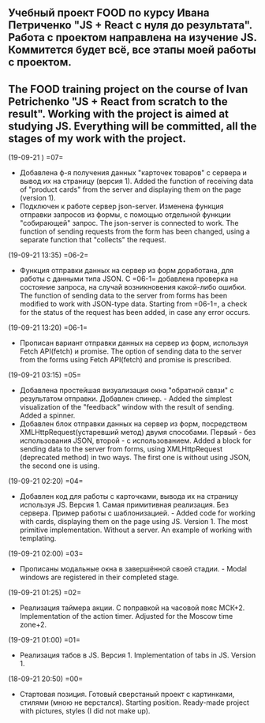 Учебный проект FOOD по курсу Ивана Петриченко "JS + React с нуля до результата".
Работа с проектом направлена на изучение JS. Коммитется будет всё, все этапы моей работы с проектом.
-----
The FOOD training project on the course of Ivan Petrichenko "JS + React from scratch to the result".
Working with the project is aimed at studying JS. Everything will be committed, all the stages of my work with the project.
-----

(19-09-21 ) =07=
- Добавлена ф-я получения данных "карточек товаров" с сервера и вывод их на страницу (версия 1). Added the function of receiving data of "product cards" from the server and displaying them on the page (version 1).
- Подключен к работе сервер json-server. Изменена функция отправки запросов из формы, с помощью отдельной функции "собирающей" запрос. The json-server is connected to work. The function of sending requests from the form has been changed, using a separate function that "collects" the request.

(19-09-21 13:35) =06-2=
- Функция отправки данных на сервер из форм доработана, для работы с данными типа JSON. С =06-1= добавлена проверка на состояние запроса, на случай возникновения какой-либо ошибки. The function of sending data to the server from forms has been modified to work with JSON-type data. Starting from =06-1=, a check for the status of the request has been added, in case any error occurs.

(19-09-21 13:20) =06-1=
- Прописан вариант отправки данных на сервер из форм, используя Fetch API(fetch) и promise. The option of sending data to the server from the forms using Fetch API(fetch) and promise is prescribed.

(19-09-21 03:15) =05=
- Добавлена простейшая визуализация окна "обратной связи" с результатом отправки. Добавлен спинер. - Added the simplest visualization of the "feedback" window with the result of sending. Added a spinner.
- Добавлен блок отправки данных на сервер из форм, посредством XMLHttpRequest(устаревший метод) двумя способами. Первый - без использования JSON, второй - с использованием. Added a block for sending data to the server from forms, using XMLHttpRequest (deprecated method) in two ways. The first one is without using JSON, the second one is using.

(19-09-21 02:20) =04=
- Добавлен код для работы с карточками, вывода их на страницу используя JS. Версия 1. Самая примитивная реализация. Без сервера. Пример работы с шаблонизацией. - Added code for working with cards, displaying them on the page using JS. Version 1. The most primitive implementation. Without a server. An example of working with templating.

(19-09-21 02:00) =03=
- Прописаны модальные окна в завершённой своей стадии. - Modal windows are registered in their completed stage.

(19-09-21 01:25) =02=
- Реализация таймера акции. С поправкой на часовой пояс МСК+2. Implementation of the action timer. Adjusted for the Moscow time zone+2.


(19-09-21 01:00) =01=
- Реализация табов в JS. Версия 1. Implementation of tabs in JS. Version 1.


(18-09-21 20:50) =00=
- Стартовая позиция. Готовый сверстаный проект с картинками, стилями (мною не верстался). Starting position. Ready-made project with pictures, styles (I did not make up).
